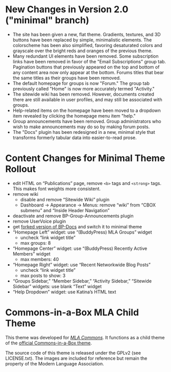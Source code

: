 # New Changes in Version 2.0 ("minimal" branch)

 * The site has been given a new, flat theme. Gradients, textures, and 3D buttons have been replaced by simple, minimalistic elements. The colorscheme has been also simplified, favoring desaturated colors and grayscale over the bright reds and oranges of the previous theme. 
 * Many redundant UI elements have been removed. Some subscription links have been removed in favor of the "Email Subscriptions" group tab. Pagination buttons that previously appeared on the top and bottom of any content area now only appear at the bottom. Forums titles that bear the same titles as their groups have been removed. 
 * The default homepage for groups is now "Forum." The group tab previously called "Home" is now more accurately termed "Activity." 
 * The sitewide wiki has been removed. However, documents created there are still available in user profiles, and may still be associated with groups. 
 * Help-related items on the homepage have been moved to a dropdown item revealed by clicking the homepage menu item "help." 
 * Group announcements have been removed. Group administrators who wish to make announcements may do so by making forum posts.  
 * The "Docs" plugin has been redesigned in a new, minimal style that transforms formerly tabular data into easier-to-read prose.  

# Content Changes for Minimal Theme Rollout

 * edit HTML on “Publications” page, remove `<b>` tags and `<strong>` tags. This makes font weights more consistent. 
 * remove wiki 
    - disable and remove “Sitewide Wiki” plugin
    - Dashboard → Appearance → Menus: remove “wiki” from “CBOX submenu” and “Inside Header Navigation” 
 * deactivate and remove BP-Group-Announcements plugin
 * remove UserVoice plugin
 * get [forked version of BP-Docs](https://github.com/mlaa/buddypress-docs) and switch it to minimal theme
 * “Homepage Left” widget: use “(BuddyPress) MLA Groups” widget 
    - uncheck “link widget title”
    - max groups: 8
 * “Homepage Center” widget: use “(BuddyPress) Recently Active Members” widget
    - max members: 40
 * “Homepage Right” widget: use “Recent Networkwide Blog Posts” 
    - uncheck “link widget title”
    - max posts to show: 3
 * “Groups Sidebar,” “Member Sidebar,” “Activity Sidebar,” “Sitewide Sidebar” widgets: use blank “Text” widget
 * “Help Dropdown” widget: use Katina’s HTML text

# Commons-in-a-Box MLA Child Theme

This theme was developed for [_MLA Commons_][1]. It functions as a child 
theme of the [official Commons-in-a-Box theme][2].

The source code of this theme is released under the GPLv2 (see LICENSE.txt). 
The images are included for reference but remain the property of the Modern 
Language Association.

[1]: http://commons.mla.org
[2]: https://github.com/cuny-academic-commons/cbox-theme
